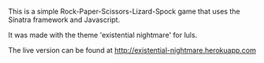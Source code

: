 This is a simple Rock-Paper-Scissors-Lizard-Spock game that uses the Sinatra framework and Javascript.

It was made with the theme 'existential nightmare' for luls.

The live version can be found at http://existential-nightmare.herokuapp.com